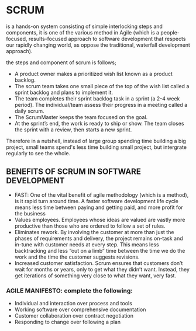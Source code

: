 # SCRUM
<p>is a hands-on system consisting of simple interlocking steps and components, it is one of the various method in Agile (which is a people-focused, results-focused approach to software development that respects our rapidly changing world, as oppose the traditional, waterfall development approach).</p> 
the steps and component of scrum is follows;

* A product owner makes a prioritized wish list known as a product backlog.
* The scrum team takes one small piece of the top of the wish list called a sprint backlog and plans to implement it.
* The team completes their sprint backlog task in a sprint (a 2-4 week period). The  individual/team assess their progress in a meeting called a daily scrum.
* The ScrumMaster keeps the team focused on the goal.
* At the sprint’s end, the work is ready to ship or show. The team closes the sprint with a review, then starts a new sprint.
<p>Therefore in a nutshell, instead of large group spending time building a big project, small teams spend's less time building small project, but intergrate regularly to see the whole.</p>

## BENEFITS OF SCRUM IN SOFTWARE DEVELOPMENT
* FAST: One of the vital benefit of agile methodology (which is a method), is it rapid turn around time.  A faster software development life cycle means less time between paying and getting paid, and more profit for the business
* Values employees. Employees whose ideas are valued are vastly more productive than those who are ordered to follow a set of rules.
* Eliminates rework. By involving the customer at more than just the phases of requirements and delivery, the project remains on-task and in-tune with customer needs at every step. This means less backtracking and less “out on a limb” time between the time we do the work and the time the customer suggests revisions.
* Increased customer satisfaction. Scrum ensures that customers don’t wait for months or years, only to get what they didn’t want. Instead, they get iterations of something very close to what they want, very fast.
### AGILE MANIFESTO: complete the following:
* Individual and interaction over process and tools
* Working software over comprehensive documentation
* Customer collaboration over contract negotiation
* Responding to change over following a plan
